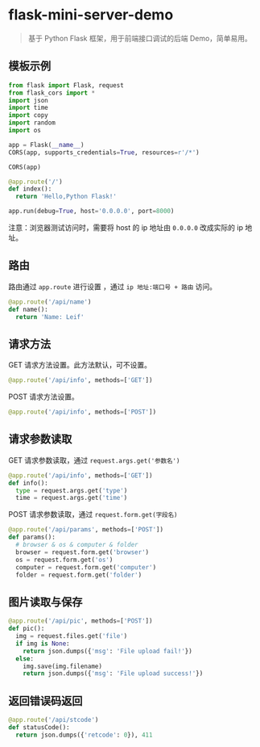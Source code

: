 # flask-mini-server-demo

> 基于 Python Flask 框架，用于前端接口调试的后端 Demo，简单易用。

## 模板示例

```python
from flask import Flask, request
from flask_cors import *
import json
import time
import copy
import random
import os

app = Flask(__name__)
CORS(app, supports_credentials=True, resources=r'/*')

CORS(app)

@app.route('/')
def index():
  return 'Hello,Python Flask!'

app.run(debug=True, host='0.0.0.0', port=8000)
```

注意：浏览器测试访问时，需要将 host 的 ip 地址由 `0.0.0.0` 改成实际的 ip 地址。

## 路由

路由通过 `app.route` 进行设置 ，通过 `ip 地址:端口号 + 路由` 访问。

```python
@app.route('/api/name')
def name():
  return 'Name: Leif'
```

## 请求方法

GET 请求方法设置。此方法默认，可不设置。

```python
@app.route('/api/info', methods=['GET'])
```

POST 请求方法设置。

```python
@app.route('/api/info', methods=['POST'])
```

## 请求参数读取

GET 请求参数读取，通过 `request.args.get('参数名')`

```python
@app.route('/api/info', methods=['GET'])
def info():
  type = request.args.get('type')
  time = request.args.get('time')
```

POST 请求参数读取，通过 `request.form.get(字段名)`

```python
@app.route('/api/params', methods=['POST'])
def params():
  # browser & os & computer & folder
  browser = request.form.get('browser')
  os = request.form.get('os')
  computer = request.form.get('computer')
  folder = request.form.get('folder')
```

## 图片读取与保存

```python
@app.route('/api/pic', methods=['POST'])
def pic():
  img = request.files.get('file')
  if img is None:
    return json.dumps({'msg': 'File upload fail!'})
  else:
    img.save(img.filename)
    return json.dumps({'msg': 'File upload success!'})
```

## 返回错误码返回

```python
@app.route('/api/stcode')
def statusCode():
  return json.dumps({'retcode': 0}), 411
```

